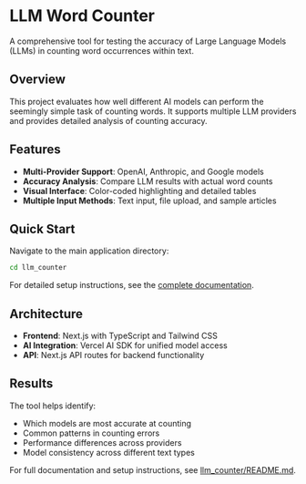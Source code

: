 # LLM Word Counter

A comprehensive tool for testing the accuracy of Large Language Models (LLMs) in counting word occurrences within text.

## Overview

This project evaluates how well different AI models can perform the seemingly simple task of counting words. It supports multiple LLM providers and provides detailed analysis of counting accuracy.

## Features

- **Multi-Provider Support**: OpenAI, Anthropic, and Google models
- **Accuracy Analysis**: Compare LLM results with actual word counts
- **Visual Interface**: Color-coded highlighting and detailed tables
- **Multiple Input Methods**: Text input, file upload, and sample articles

## Quick Start

Navigate to the main application directory:

```bash
cd llm_counter
```

For detailed setup instructions, see the [complete documentation](./llm_counter/README.md).

## Architecture

- **Frontend**: Next.js with TypeScript and Tailwind CSS
- **AI Integration**: Vercel AI SDK for unified model access
- **API**: Next.js API routes for backend functionality

## Results

The tool helps identify:
- Which models are most accurate at counting
- Common patterns in counting errors
- Performance differences across providers
- Model consistency across different text types

For full documentation and setup instructions, see [llm_counter/README.md](./llm_counter/README.md). 

